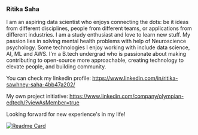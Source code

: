 ### Ritika Saha
I am an aspiring data scientist who enjoys connecting the dots: be it ideas from different disciplines, people from different teams, or applications from different industries. I am a study enthusiast and love to learn new stuff.
My passion lies in solving mental health problems with help of Neuroscience psychology. Some technologies I enjoy working with include data science, AI, ML and AWS. I'm a B.tech undergrad who is passionate about making contributing to open-source more approachable, creating technology to elevate people, and building community. 

You can check my linkedin profile: https://www.linkedin.com/in/ritika-sawhney-saha-4bb47a202/

My own project initiative: https://www.linkedin.com/company/olympian-edtech/?viewAsMember=true

Looking forward for new experience's in my life!

[![Readme Card](https://github-readme-stats.vercel.app/api/pin/?username=saharitika&repo=github-readme-stats)](https://github.com/saharitika/github-readme-stats)
